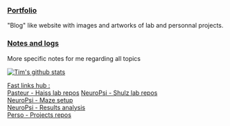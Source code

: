 ### [Portfolio](https://josttim.github.io/JostTim/)
"Blog" like website with images and artworks of lab and personnal projects.

### [Notes and logs](https://josttim.github.io/Klog/)
More specific notes for me regarding all topics

[//]: <[![Tim's github stats](https://github-readme-stats.vercel.app/api?username=JostTim&bg_color=40,F5F5FF,FFC055&show_icons=true&include_all_commits=true&hide_progress=true)](https://github.com/JostTim/JostTim)>

[![Tim's github stats](https://github-readme-stats.vercel.app/api/top-langs/?username=JostTim&layout=compact)](https://github.com/JostTim/JostTim)

<ins>Fast links hub :</ins>  
[Pasteur - Haiss lab repos](https://gitlab.pasteur.fr/haisslab)
[NeuroPsi - Shulz lab repos](https://github.com/ShulzLab)  
[NeuroPsi - Maze setup](https://github.com/FreelyMovingSetup)  
[NeuroPsi - Results analysis](https://github.com/FreelyMovingAnalysis)  
[Perso - Projects repos](https://github.com/JostTim-Projects)  

